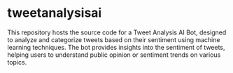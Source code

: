 # tweetanalysisai
This repository hosts the source code for a Tweet Analysis AI Bot, designed to analyze and categorize tweets based on their sentiment using machine learning techniques. The bot provides insights into the sentiment of tweets, helping users to understand public opinion or sentiment trends on various topics.

